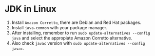 # JDK in Linux


1. Install `Amazon Corretto`, there are Debian and Red Hat packages.
2. Install `java-common` with your package manager.
3. After installing, remember to run `sudo update-alternatives --config java` and select the appropiate Amazon Corretto alternative.
3. Also check `javac` version with `sudo update-alternatives --config javac`.
